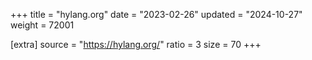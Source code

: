 +++
title = "hylang.org"
date = "2023-02-26"
updated = "2024-10-27"
weight = 72001

[extra]
source = "https://hylang.org/"
ratio = 3
size = 70
+++

